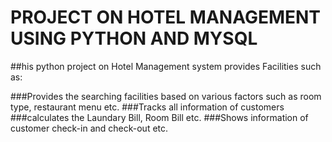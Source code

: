 # PROJECT ON HOTEL MANAGEMENT USING PYTHON AND MYSQL
  
##his python project on Hotel Management system provides Facilities such as:

###Provides the searching facilities based on various factors such as room type, restaurant menu etc.
###Tracks all information of customers
###calculates the Laundary Bill, Room Bill etc.
###Shows information of customer check-in and check-out etc.
 


